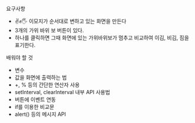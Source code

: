 요구사항

- ✌️✊🖐 이모지가 순서대로 변하고 있는 화면을 만든다
- 3개의 가위 바위 보 버튼이 있다.
- 하나를 클릭하면 그때 화면에 있는 가위바위보가 멈추고 비교하여 이김, 비김, 짐을 표기한다.

배워야 할 것

- 변수
- 값을 화면에 출력하는 법
- +, % 등의 간단한 연산자 사용
- setInterval, clearInterval 내부 API 사용법
- 버튼에 이벤트 연동
- if를 이용한 비교문
- alert() 등의 메시지 API
